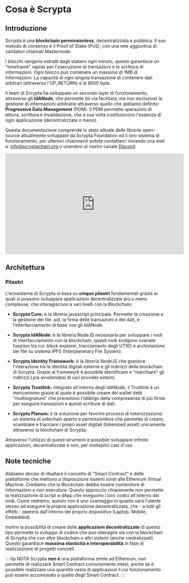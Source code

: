 # Cosa è Scrypta


## Introduzione

Scrypta è una **blockchain permissionless**, decentralizzata e pubblica. Il suo metodo di consenso è il Proof of Stake (PoS), con una rete aggiuntiva di validatori chiamati Masternode.

I blocchi vengono estratti dagli stakers ogni minuto, questo garantisce un "timeframe" rapido per l'esecuzione di transazioni e la scrittura di informazioni. Ogni blocco può contenere un massimo di 1MB di informazioni. La capacità di ogni singola transazione di contenere dati arbitrari (attraverso l'OP_RETURN) è di 8000 byte.

Il team di Scrypta ha sviluppato un secondo layer di funzionamento, attraverso gli **IdANode**, che permette (in via facilitata, ma non esclusiva) la gestione di informazioni arbitrarie attraverso quello che abbiamo definito: **Progressive Data Management** (PDM). Il PDM permette operazioni di lettura, scrittura e invalidazione, che a sua volta costituiscono l'essenza di ogni applicazione (decentralizzata o meno).

Questa documentazione comprende lo stato attuale delle librerie open-source attualmente sviluppate da Scrypta Foundation ed il loro sistema di funzionamento, per ulteriori chiarimenti potete contattarci inviando una mail a: info@scryptachain.org o unendovi al nostro canale [Discord](https://discord.me/scryptachain).


<iframe width="560" height="315" src="https://www.youtube.com/embed/eG3sYhHQbFs" frameborder="0" allow="accelerometer; autoplay; encrypted-media; gyroscope; picture-in-picture" allowfullscreen></iframe>

## Architettura

### Pilastri

L'ecosistema di Scrypta si basa su **cinque pilastri** fondamentali grazie ai quali si possono sviluppare applicazioni decentralizzate più o meno complesse, che interagiscono a vari livelli con la Blockchain:

-   **Scrypta Core:** è la libreria javascript principale. Permette la creazione e la gestione dei file .sid, la firma delle transazioni e dei dati, e l'interfacciamento di base con gli IdANode.
    
-   **Scrypta IdANode:** è la libreria NodeJS necessaria per sviluppare i nodi di interfacciamento con la blockchain, questi nodi svolgono svariate funzioni tra cui: block explorer, tracciamento degli UTXO e archiviazione dei file su sistema IPFS (Interplanetary File System).
    
-   **Scrypta Identity Framework:** è la libreria NodeJS che gestisce l'interazione tra le identità digitali esterne e gli indirizzi della blockchain di Scrypta. Grazie al framework è possibile identificare e "marchiare" gli indirizzi Lyra avvalendosi di vari provider esterni.
    
-   **Scrypta Trustlink:** integrato all'interno degli IdANode, il Trustlink è un meccanismo grazie al quale è possibile creare dei wallet detti "multisignature" che prevedono l'obbligo della compresenza di più firme per eseguire transazioni e quindi scritture di dati.

-   **Scrypta Planum:** è la soluzione per favorire processi di tokenizzazione: un sistema di sidechain aperto e permissionless che permette di creare, scambiare e tracciare i propri asset digitali (tokenized asset) unicamente attraverso la blockchain di Scrypta.
    

Attraverso l'utilizzo di questi strumenti è possibile sviluppare infinite applicazioni, decentralizzate e non, per molteplici casi d'uso.

## Note tecniche

Abbiamo deciso di ribaltare il concetto di "Smart Contract" e delle piattaforme che mettono a disposizione sistemi simili alle Ethereum Virtual Machine. Crediamo che la Blockchain debba essere contenitore di informazioni e non esecutore. Questo approccio chiaramente non permette la realizzazione di script e dApp che eseguono i loro codici all'interno dei nodi. Come vedremo, questo non è uno svantaggio in quanto sarà l'utente stesso ad eseguire la propria applicazione decentralizzata, che - a tutti gli effetti - opererà dall'interno del proprio dispositivo (Laptop, Mobile, Embedded).

Inoltre la possibilità di creare delle **applicazioni decentralizzate** di questo tipo permette lo sviluppo di codice che può interagire sia con la blockchain di Scrypta che con altre blockchain o altri sistemi (anche centralizzati). Questo garantisce **massima elasticità e interoperabilità** in fase di realizzazione di progetti concreti.

::: tip NOTA
Scrypta **non è** una piattaforma simile ad Ethereum, non permette di realizzare Smart Contract comunemente intesi, anche se è possibile realizzare una quantità vasta di applicazioni il cui funzionamento può essere accomunato a quello degli Smart Contract.
:::